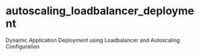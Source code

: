 # autoscaling_loadbalancer_deployment
Dynamic Application Deployment using Loadbalancer and Autoscaling Configuration
